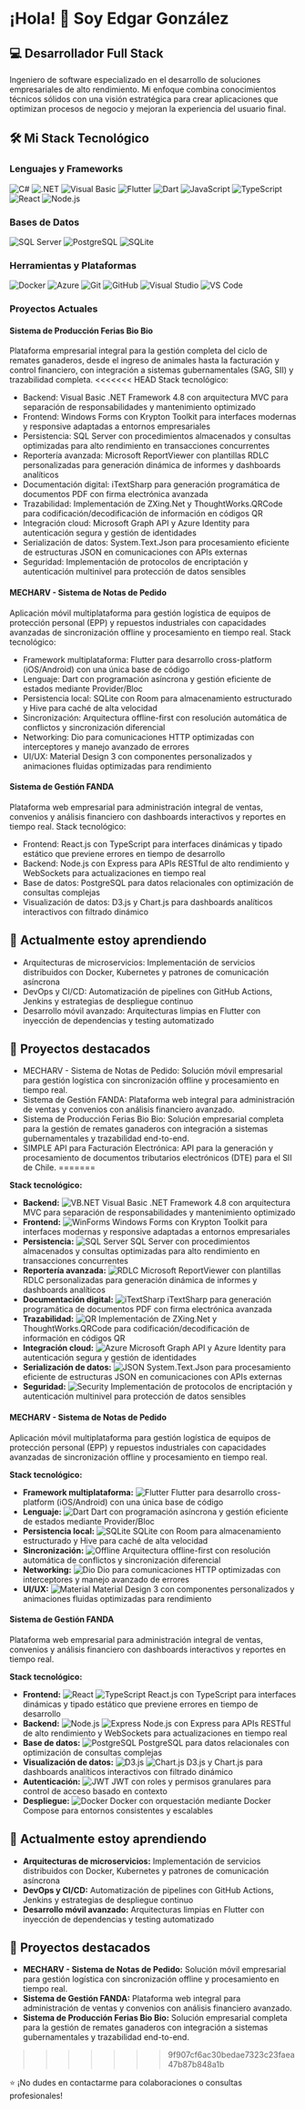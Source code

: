 # ¡Hola! 👋 Soy Edgar González

## 💻 Desarrollador Full Stack

Ingeniero de software especializado en el desarrollo de soluciones empresariales de alto rendimiento. Mi enfoque combina conocimientos técnicos sólidos con una visión estratégica para crear aplicaciones que optimizan procesos de negocio y mejoran la experiencia del usuario final.

## 🛠️ Mi Stack Tecnológico

### Lenguajes y Frameworks
![C#](https://img.shields.io/badge/C%23-%23239120.svg?style=for-the-badge&logo=c-sharp&logoColor=white)
![.NET](https://img.shields.io/badge/.NET-5C2D91?style=for-the-badge&logo=.net&logoColor=white)
![Visual Basic](https://img.shields.io/badge/Visual%20Basic-512BD4?style=for-the-badge&logo=.net&logoColor=white)
![Flutter](https://img.shields.io/badge/Flutter-%2302569B.svg?style=for-the-badge&logo=Flutter&logoColor=white)
![Dart](https://img.shields.io/badge/Dart-%230175C2.svg?style=for-the-badge&logo=dart&logoColor=white)
![JavaScript](https://img.shields.io/badge/JavaScript-%23323330.svg?style=for-the-badge&logo=javascript&logoColor=%23F7DF1E)
![TypeScript](https://img.shields.io/badge/TypeScript-%23007ACC.svg?style=for-the-badge&logo=typescript&logoColor=white)
![React](https://img.shields.io/badge/React-%2320232a.svg?style=for-the-badge&logo=react&logoColor=%2361DAFB)
![Node.js](https://img.shields.io/badge/Node.js-6DA55F?style=for-the-badge&logo=node.js&logoColor=white)

### Bases de Datos
![SQL Server](https://img.shields.io/badge/SQL%20Server-CC2927?style=for-the-badge&logo=microsoft%20sql%20server&logoColor=white)
![PostgreSQL](https://img.shields.io/badge/PostgreSQL-%23316192.svg?style=for-the-badge&logo=postgresql&logoColor=white)
![SQLite](https://img.shields.io/badge/SQLite-%2307405e.svg?style=for-the-badge&logo=sqlite&logoColor=white)

### Herramientas y Plataformas
![Docker](https://img.shields.io/badge/Docker-%230db7ed.svg?style=for-the-badge&logo=docker&logoColor=white)
![Azure](https://img.shields.io/badge/Azure-%230072C6.svg?style=for-the-badge&logo=microsoftazure&logoColor=white)
![Git](https://img.shields.io/badge/Git-%23F05033.svg?style=for-the-badge&logo=git&logoColor=white)
![GitHub](https://img.shields.io/badge/GitHub-%23121011.svg?style=for-the-badge&logo=github&logoColor=white)
![Visual Studio](https://img.shields.io/badge/Visual%20Studio-5C2D91.svg?style=for-the-badge&logo=visual-studio&logoColor=white)
![VS Code](https://img.shields.io/badge/VS%20Code-0078d7.svg?style=for-the-badge&logo=visual-studio-code&logoColor=white)
### Proyectos Actuales

#### Sistema de Producción Ferias Bio Bio
Plataforma empresarial integral para la gestión completa del ciclo de remates ganaderos, desde el ingreso de animales hasta la facturación y control financiero, con integración a sistemas gubernamentales (SAG, SII) y trazabilidad completa.
<<<<<<< HEAD
Stack tecnológico:
- Backend: Visual Basic .NET Framework 4.8 con arquitectura MVC para separación de responsabilidades y mantenimiento optimizado
- Frontend: Windows Forms con Krypton Toolkit para interfaces modernas y responsive adaptadas a entornos empresariales
- Persistencia: SQL Server con procedimientos almacenados y consultas optimizadas para alto rendimiento en transacciones concurrentes
- Reportería avanzada: Microsoft ReportViewer con plantillas RDLC personalizadas para generación dinámica de informes y dashboards analíticos
- Documentación digital: iTextSharp para generación programática de documentos PDF con firma electrónica avanzada
- Trazabilidad: Implementación de ZXing.Net y ThoughtWorks.QRCode para codificación/decodificación de información en códigos QR
- Integración cloud: Microsoft Graph API y Azure Identity para autenticación segura y gestión de identidades
- Serialización de datos: System.Text.Json para procesamiento eficiente de estructuras JSON en comunicaciones con APIs externas
- Seguridad: Implementación de protocolos de encriptación y autenticación multinivel para protección de datos sensibles

#### MECHARV - Sistema de Notas de Pedido
Aplicación móvil multiplataforma para gestión logística de equipos de protección personal (EPP) y repuestos industriales con capacidades avanzadas de sincronización offline y procesamiento en tiempo real.
Stack tecnológico:
- Framework multiplataforma: Flutter para desarrollo cross-platform (iOS/Android) con una única base de código
- Lenguaje: Dart con programación asíncrona y gestión eficiente de estados mediante Provider/Bloc
- Persistencia local: SQLite con Room para almacenamiento estructurado y Hive para caché de alta velocidad
- Sincronización: Arquitectura offline-first con resolución automática de conflictos y sincronización diferencial
- Networking: Dio para comunicaciones HTTP optimizadas con interceptores y manejo avanzado de errores
- UI/UX: Material Design 3 con componentes personalizados y animaciones fluidas optimizadas para rendimiento

#### Sistema de Gestión FANDA
Plataforma web empresarial para administración integral de ventas, convenios y análisis financiero con dashboards interactivos y reportes en tiempo real.
Stack tecnológico:
- Frontend: React.js con TypeScript para interfaces dinámicas y tipado estático que previene errores en tiempo de desarrollo
- Backend: Node.js con Express para APIs RESTful de alto rendimiento y WebSockets para actualizaciones en tiempo real
- Base de datos: PostgreSQL para datos relacionales con optimización de consultas complejas
- Visualización de datos: D3.js y Chart.js para dashboards analíticos interactivos con filtrado dinámico

## 🌱 Actualmente estoy aprendiendo
- Arquitecturas de microservicios: Implementación de servicios distribuidos con Docker, Kubernetes y patrones de comunicación asíncrona
- DevOps y CI/CD: Automatización de pipelines con GitHub Actions, Jenkins y estrategias de despliegue continuo
- Desarrollo móvil avanzado: Arquitecturas limpias en Flutter con inyección de dependencias y testing automatizado

## 💼 Proyectos destacados
- MECHARV - Sistema de Notas de Pedido: Solución móvil empresarial para gestión logística con sincronización offline y procesamiento en tiempo real.
- Sistema de Gestión FANDA: Plataforma web integral para administración de ventas y convenios con análisis financiero avanzado.
- Sistema de Producción Ferias Bio Bio: Solución empresarial completa para la gestión de remates ganaderos con integración a sistemas gubernamentales y trazabilidad end-to-end.
- SIMPLE API para Facturación Electrónica: API para la generación y procesamiento de documentos tributarios electrónicos (DTE) para el SII de Chile.
=======

**Stack tecnológico:**
- **Backend:** ![VB.NET](https://img.shields.io/badge/VB.NET-512BD4?style=flat-square&logo=.net&logoColor=white) Visual Basic .NET Framework 4.8 con arquitectura MVC para separación de responsabilidades y mantenimiento optimizado
- **Frontend:** ![WinForms](https://img.shields.io/badge/WinForms-5C2D91?style=flat-square&logo=windows&logoColor=white) Windows Forms con Krypton Toolkit para interfaces modernas y responsive adaptadas a entornos empresariales
- **Persistencia:** ![SQL Server](https://img.shields.io/badge/SQL%20Server-CC2927?style=flat-square&logo=microsoft%20sql%20server&logoColor=white) SQL Server con procedimientos almacenados y consultas optimizadas para alto rendimiento en transacciones concurrentes
- **Reportería avanzada:** ![RDLC](https://img.shields.io/badge/RDLC-5C2D91?style=flat-square&logo=microsoft&logoColor=white) Microsoft ReportViewer con plantillas RDLC personalizadas para generación dinámica de informes y dashboards analíticos
- **Documentación digital:** ![iTextSharp](https://img.shields.io/badge/iTextSharp-007396?style=flat-square&logo=adobe&logoColor=white) iTextSharp para generación programática de documentos PDF con firma electrónica avanzada
- **Trazabilidad:** ![QR](https://img.shields.io/badge/QR%20Code-000000?style=flat-square&logo=qrcode&logoColor=white) Implementación de ZXing.Net y ThoughtWorks.QRCode para codificación/decodificación de información en códigos QR
- **Integración cloud:** ![Azure](https://img.shields.io/badge/Azure-0078D4?style=flat-square&logo=microsoftazure&logoColor=white) Microsoft Graph API y Azure Identity para autenticación segura y gestión de identidades
- **Serialización de datos:** ![JSON](https://img.shields.io/badge/JSON-000000?style=flat-square&logo=json&logoColor=white) System.Text.Json para procesamiento eficiente de estructuras JSON en comunicaciones con APIs externas
- **Seguridad:** ![Security](https://img.shields.io/badge/Security-4285F4?style=flat-square&logo=google-cloud&logoColor=white) Implementación de protocolos de encriptación y autenticación multinivel para protección de datos sensibles

#### MECHARV - Sistema de Notas de Pedido
Aplicación móvil multiplataforma para gestión logística de equipos de protección personal (EPP) y repuestos industriales con capacidades avanzadas de sincronización offline y procesamiento en tiempo real.

**Stack tecnológico:**
- **Framework multiplataforma:** ![Flutter](https://img.shields.io/badge/Flutter-02569B?style=flat-square&logo=flutter&logoColor=white) Flutter para desarrollo cross-platform (iOS/Android) con una única base de código
- **Lenguaje:** ![Dart](https://img.shields.io/badge/Dart-0175C2?style=flat-square&logo=dart&logoColor=white) Dart con programación asíncrona y gestión eficiente de estados mediante Provider/Bloc
- **Persistencia local:** ![SQLite](https://img.shields.io/badge/SQLite-07405E?style=flat-square&logo=sqlite&logoColor=white) SQLite con Room para almacenamiento estructurado y Hive para caché de alta velocidad
- **Sincronización:** ![Offline](https://img.shields.io/badge/Offline--First-4285F4?style=flat-square&logo=google-cloud&logoColor=white) Arquitectura offline-first con resolución automática de conflictos y sincronización diferencial
- **Networking:** ![Dio](https://img.shields.io/badge/Dio-0175C2?style=flat-square&logo=dart&logoColor=white) Dio para comunicaciones HTTP optimizadas con interceptores y manejo avanzado de errores
- **UI/UX:** ![Material](https://img.shields.io/badge/Material%20Design-757575?style=flat-square&logo=material-design&logoColor=white) Material Design 3 con componentes personalizados y animaciones fluidas optimizadas para rendimiento

#### Sistema de Gestión FANDA
Plataforma web empresarial para administración integral de ventas, convenios y análisis financiero con dashboards interactivos y reportes en tiempo real.

**Stack tecnológico:**
- **Frontend:** ![React](https://img.shields.io/badge/React-20232a?style=flat-square&logo=react&logoColor=61DAFB) ![TypeScript](https://img.shields.io/badge/TypeScript-007ACC?style=flat-square&logo=typescript&logoColor=white) React.js con TypeScript para interfaces dinámicas y tipado estático que previene errores en tiempo de desarrollo
- **Backend:** ![Node.js](https://img.shields.io/badge/Node.js-6DA55F?style=flat-square&logo=node.js&logoColor=white) ![Express](https://img.shields.io/badge/Express-000000?style=flat-square&logo=express&logoColor=white) Node.js con Express para APIs RESTful de alto rendimiento y WebSockets para actualizaciones en tiempo real
- **Base de datos:** ![PostgreSQL](https://img.shields.io/badge/PostgreSQL-316192?style=flat-square&logo=postgresql&logoColor=white) PostgreSQL para datos relacionales con optimización de consultas complejas
- **Visualización de datos:** ![D3.js](https://img.shields.io/badge/D3.js-F9A03C?style=flat-square&logo=d3.js&logoColor=white) ![Chart.js](https://img.shields.io/badge/Chart.js-FF6384?style=flat-square&logo=chart.js&logoColor=white) D3.js y Chart.js para dashboards analíticos interactivos con filtrado dinámico
- **Autenticación:** ![JWT](https://img.shields.io/badge/JWT-000000?style=flat-square&logo=json-web-tokens&logoColor=white) JWT con roles y permisos granulares para control de acceso basado en contexto
- **Despliegue:** ![Docker](https://img.shields.io/badge/Docker-2496ED?style=flat-square&logo=docker&logoColor=white) Docker con orquestación mediante Docker Compose para entornos consistentes y escalables

## 🌱 Actualmente estoy aprendiendo
- **Arquitecturas de microservicios:** Implementación de servicios distribuidos con Docker, Kubernetes y patrones de comunicación asíncrona
- **DevOps y CI/CD:** Automatización de pipelines con GitHub Actions, Jenkins y estrategias de despliegue continuo
- **Desarrollo móvil avanzado:** Arquitecturas limpias en Flutter con inyección de dependencias y testing automatizado

## 💼 Proyectos destacados
- **MECHARV - Sistema de Notas de Pedido:** Solución móvil empresarial para gestión logística con sincronización offline y procesamiento en tiempo real.
- **Sistema de Gestión FANDA:** Plataforma web integral para administración de ventas y convenios con análisis financiero avanzado.
- **Sistema de Producción Ferias Bio Bio:** Solución empresarial completa para la gestión de remates ganaderos con integración a sistemas gubernamentales y trazabilidad end-to-end.
>>>>>>> 9f907cf6ac30bedae7323c23faea47b87b848a1b

⭐️ ¡No dudes en contactarme para colaboraciones o consultas profesionales!
